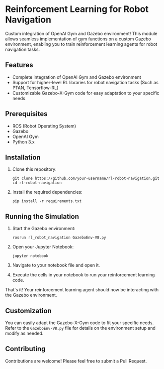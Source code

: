 # Reinforcement Learning for Robot Navigation

Custom integration of OpenAI Gym and Gazebo environment! This module allows seamless implementation of gym functions on a custom Gazebo environment, enabling you to train reinforcement learning agents for robot navigation tasks.

## Features

- Complete integration of OpenAI Gym and Gazebo environment
- Support for higher-level RL libraries for robot navigation tasks (Such as PTAN, Tensorflow-RL)
- Customizable Gazebo-X-Gym code for easy adaptation to your specific needs

## Prerequisites

- ROS (Robot Operating System)
- Gazebo
- OpenAI Gym
- Python 3.x

## Installation

1. Clone this repository:
   ```
   git clone https://github.com/your-username/rl-robot-navigation.git
   cd rl-robot-navigation
   ```

2. Install the required dependencies:
   ```
   pip install -r requirements.txt
   ```

## Running the Simulation

1. Start the Gazebo environment:
   ```
   rosrun rl_robot_navigation GazeboEnv-V8.py
   ```

2. Open your Jupyter Notebook:
   ```
   jupyter notebook
   ```

3. Navigate to your notebook file and open it.

4. Execute the cells in your notebook to run your reinforcement learning code.

That's it! Your reinforcement learning agent should now be interacting with the Gazebo environment.

## Customization

You can easily adapt the Gazebo-X-Gym code to fit your specific needs. Refer to the `GazeboEnv-V8.py` file for details on the environment setup and modify as needed.

## Contributing

Contributions are welcome! Please feel free to submit a Pull Request.
